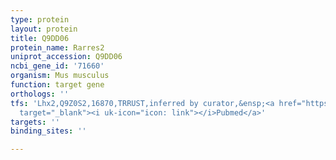 ```yaml
---
type: protein
layout: protein
title: Q9DD06
protein_name: Rarres2
uniprot_accession: Q9DD06
ncbi_gene_id: '71660'
organism: Mus musculus
function: target gene
orthologs: ''
tfs: 'Lhx2,Q9Z0S2,16870,TRRUST,inferred by curator,&ensp;<a href="https://www.ncbi.nlm.nih.gov/pubmed/?term=25505333%5Buid%5D+OR+29087512%5Buid%5D"
  target="_blank"><i uk-icon="icon: link"></i>Pubmed</a>'
targets: ''
binding_sites: ''

---
```


